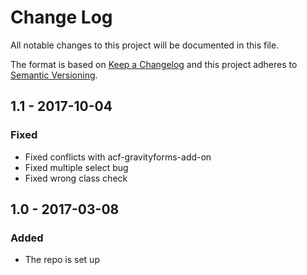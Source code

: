 # Change Log
All notable changes to this project will be documented in this file.

The format is based on [Keep a Changelog](http://keepachangelog.com/)
and this project adheres to [Semantic Versioning](http://semver.org/).

## 1.1 - 2017-10-04
### Fixed
* Fixed conflicts with acf-gravityforms-add-on
* Fixed multiple select bug
* Fixed wrong class check

## 1.0 - 2017-03-08
### Added
* The repo is set up 
